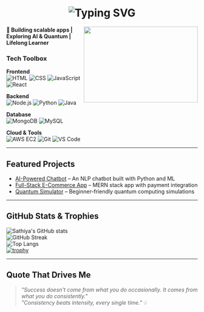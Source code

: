 <h1 align="center">
  <img src="https://readme-typing-svg.demolab.com?font=Fira+Code&size=25&pause=1000&center=true&vCenter=true&color=FF69B4&width=435&lines=Hi+there%2C+I'm+Sathiya+%F0%9F%92%8C;Developer+%7C+Quantum+Explorer" alt="Typing SVG" />
</h1>
<img align="right" width="300" height="200" src="https://media.giphy.com/media/L8K62iTDkzGX6/giphy.gif">

**🚀 Building scalable apps | Exploring AI & Quantum | Lifelong Learner**

###  Tech Toolbox  
**Frontend**  
![HTML](...) ![CSS](...) ![JavaScript](...) ![React](...)

**Backend**  
![Node.js](...) ![Python](...) ![Java](...)

**Database**  
![MongoDB](...) ![MySQL](...)

**Cloud & Tools**  
![AWS EC2](...) ![Git](...) ![VS Code](...)

---

##  Featured Projects
- [AI-Powered Chatbot](link) – An NLP chatbot built with Python and ML  
- [Full-Stack E-Commerce App](link) – MERN stack app with payment integration  
- [Quantum Simulator](link) – Beginner-friendly quantum computing simulations

---

##  GitHub Stats & Trophies  
![Sathiya's GitHub stats](https://github-readme-stats.vercel.app/api?username=Sathiyasri27&show_icons=true&theme=tokyonight&hide_border=true)  
![GitHub Streak](https://github-readme-streak-stats.herokuapp.com?user=Sathiyasri27&theme=tokyonight&hide_border=true)  
![Top Langs](https://github-readme-stats.vercel.app/api/top-langs/?username=Sathiyasri27&layout=compact&theme=tokyonight)  
[![trophy](https://github-profile-trophy.vercel.app/?username=Sathiyasri27&theme=onedark&margin-w=10&margin-h=10)](https://github.com/ryo-ma/github-profile-trophy)

---

##  Quote That Drives Me  
> *"Success doesn't come from what you do occasionally. It comes from what you do consistently."*  
> *"Consistency beats intensity, every single time."* 💡
